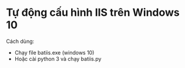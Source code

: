 # Tự động cấu hình IIS trên Windows 10
Cách dùng:
- Chạy file batiis.exe (windows 10)
- Hoặc cài python 3 và chạy batiis.py
